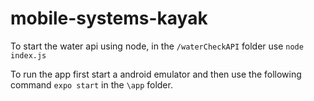 # mobile-systems-kayak

To start the water api using node, in the `/waterCheckAPI` folder use `node index.js` 

To run the app first start a android emulator and then use the following command `expo start` in the `\app` folder.
